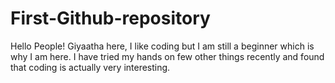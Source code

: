 # First-Github-repository

Hello People!
Giyaatha here, I like coding but I am still a beginner which is why I am here. I have tried my hands on few other things recently and found that coding is actually very interesting.  

